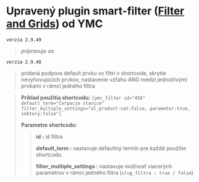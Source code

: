 # Upravený plugin smart-filter ([Filter and Grids](https://github.com/YMC-22/smart-filter)) od YMC

`verzia 2.9.49`
  > *pripravuje sa*

`verzia 2.9.48`
  > pridaná podpora default prvku vo filtri v shortcode, skrytie nevyhovujúcich prvkov, nastavenie vzťahu AND medzi jednotlivými prvkami v rámci jedného filtra

  >**Príklad použitia shortcodu:** `[ymc_filter id="456" default_term="Čerpacie stanice" filter_multiple_settings="al_product-cat:false, parameter:true, sektory:false"]`
  >
  >**Parametre shortcodu:**
  >
  >>**id :** id filtra
  >>
  >>**default_term :** nastavuje defaultný termín pre každé použitie shortcodu
  >>
  >>**filter_multiple_settings :** nastavuje možnosť viacerých parametrov v rámci jedného filtra (`slug_filtra : true / false`)
